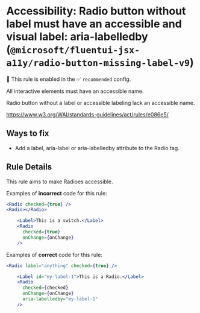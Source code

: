 # Accessibility: Radio button without label must have an accessible and visual label: aria-labelledby (`@microsoft/fluentui-jsx-a11y/radio-button-missing-label-v9`)

💼 This rule is enabled in the ✅ `recommended` config.

<!-- end auto-generated rule header -->

All interactive elements must have an accessible name.

Radio button without a label or accessible labeling lack an accessible name.

<https://www.w3.org/WAI/standards-guidelines/act/rules/e086e5/>

## Ways to fix

-   Add a label, aria-label or aria-labelledby attribute to the Radio tag.

## Rule Details

This rule aims to make Radioes accessible.

Examples of **incorrect** code for this rule:

```jsx
<Radio checked={true} />
<Radio></Radio>
```

```jsx
    <Label>This is a switch.</Label>
    <Radio
      checked={true}
      onChange={onChange}
    />
```

Examples of **correct** code for this rule:

```jsx
<Radio label="anything" checked={true} />
```

```jsx
    <Label id="my-label-1">This is a Radio.</Label>
    <Radio
      checked={checked}
      onChange={onChange}
      aria-labelledby="my-label-1"
    />
```
